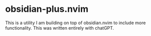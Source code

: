 # obsidian-plus.nvim
This is a utility I am building on top of obsidian.nvim to include more functionality. This was written entirely with chatGPT.
